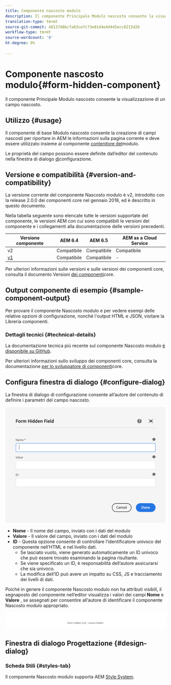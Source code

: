 ```yaml
---
title: Componente nascosto modulo
description: Il componente Principale Modulo nascosto consente la visualizzazione di un campo nascosto.
translation-type: tm+mt
source-git-commit: 4813748bcfa83ce7c73e81d4e4d445ecc8215d26
workflow-type: tm+mt
source-wordcount: '0'
ht-degree: 0%

---
```



# Componente nascosto modulo{#form-hidden-component}

Il componente Principale Modulo nascosto consente la visualizzazione di un campo nascosto.

## Utilizzo {#usage}

Il componente di base Modulo nascosto consente la creazione di campi nascosti per riportare in AEM le informazioni sulla pagina corrente e deve essere utilizzato insieme al componente [contenitore del](form-container.md)modulo.

Le proprietà del campo possono essere definite dall’editor del contenuto nella finestra di dialogo [di](form-hidden.md)configurazione.

## Versione e compatibilità {#version-and-compatibility}

La versione corrente del componente Nascosto modulo è v2, introdotto con la release 2.0.0 dei componenti core nel gennaio 2018, ed è descritto in questo documento.

Nella tabella seguente sono elencate tutte le versioni supportate del componente, le versioni AEM con cui sono compatibili le versioni del componente e i collegamenti alla documentazione delle versioni precedenti.

| Versione componente | AEM 6.4   | AEM 6.5 | AEM as a Cloud Service |
|--- |--- |--- |---|
| v2 | Compatibile | Compatibile | Compatibile |
| [v1](/help/components/v1/form-hidden-v1.md) | Compatibile | Compatibile | - |

Per ulteriori informazioni sulle versioni e sulle versioni dei componenti core, consulta il documento Versioni [dei componenti](/help/versions.md)core.

## Output componente di esempio {#sample-component-output}

Per provare il componente Nascosto modulo e per vedere esempi delle relative opzioni di configurazione, nonché l&#39;output HTML e JSON, visitare la Libreria [](https://adobe.com/go/aem_cmp_library_form_hidden)componenti.

### Dettagli tecnici {#technical-details}

La documentazione tecnica più recente sul componente Nascosto modulo [è disponibile su GitHub](https://adobe.com/go/aem_cmp_tech_form_hidden_v2).

Per ulteriori informazioni sullo sviluppo dei componenti core, consulta la documentazione [per lo sviluppatore di componenti](/help/developing/overview.md)core.

## Configura finestra di dialogo {#configure-dialog}

La finestra di dialogo di configurazione consente all’autore del contenuto di definire i parametri del campo nascosto.

![Finestra di dialogo di modifica nascosta al modulo](/help/assets/form-hidden-edit.png)

* **Nome** - Il nome del campo, inviato con i dati del modulo
* **Valore** - Il valore del campo, inviato con i dati del modulo
* **ID** - Questa opzione consente di controllare l’identificatore univoco del componente nell’HTML e nel livello [](/help/developing/data-layer/overview.md)dati.
   * Se lasciato vuoto, viene generato automaticamente un ID univoco che può essere trovato esaminando la pagina risultante.
   * Se viene specificato un ID, è responsabilità dell’autore assicurarsi che sia univoco.
   * La modifica dell’ID può avere un impatto su CSS, JS e tracciamento dei livelli di dati.

Poiché in genere il componente Nascosto modulo non ha attributi visibili, il segnaposto del componente nell’editor visualizza i valori dei campi **Nome** e **Valore** , se assegnati per consentire all’autore di identificare il componente Nascosto modulo appropriato.

![Esempio di componente nascosto del modulo](/help/assets/form-hidden-example.png)

## Finestra di dialogo Progettazione {#design-dialog}

### Scheda Stili {#styles-tab}

Il componente Nascosto modulo supporta AEM [Style System](/help/get-started/authoring.md#component-styling).
